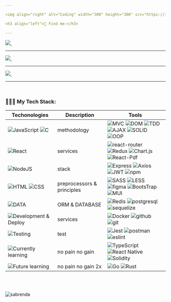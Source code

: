 ```yaml
---

<img align="right" alt="Coding" width="300" height="300" src="https://i.seadn.io/gae/WXxBdMz5M26O5QWkwTINGYTdGvWq3edErejzPRwm2Vgobln0v3GPKsjpvnA-yNTFQDIai6ztKdBuD1NiR92bA9tLBfTmv0aH-XysMAY?auto=format&w=1920"/>

<h3 align="left">💬 Find me:</h3>

---
```


  <a target="_blank" href="mailto:alaev00095@gmail.com">
    <img src="https://img.shields.io/badge/Gmail-20232A?style=for-the-badge&logo=gmail" />
  </a>&nbsp;&nbsp;&nbsp;

---

  <a target="_blank" href="https://t.me/alavito">
    <img src="https://img.shields.io/badge/Telegram-20232A?style=for-the-badge&logo=telegram" />
  </a>&nbsp;&nbsp;&nbsp;
  
---

   <a target="_blank" href="https://www.linkedin.com/in/akhmed-akhmatov-28aab9251/](https://www.linkedin.com/in/islam-alaev-292859262/">
     <img src="https://img.shields.io/badge/LinkedIn-20232A?style=for-the-badge&logo=linkedin" />
  </a>&nbsp;&nbsp;&nbsp;
  
---

<br/>
<h3 align="left">👨🏻‍💻 My Tech Stack:</h3>

Techonologies | Description                 | Tools
--- |-----------------------------| ---
![JavaScript](https://img.shields.io/badge/JavaScript-20232A?style=for-the-badge&logo=javascript) ![C](https://img.shields.io/badge/C/C++-20232A?style=for-the-badge&logo=C) | methodology                |![MVC](https://img.shields.io/badge/mvc-20232A?style=for-the-badge) ![DOM](https://img.shields.io/badge/dom-20232A?style=for-the-badge) ![TDD](https://img.shields.io/badge/tdd-20232A?style=for-the-badge) ![AJAX](https://img.shields.io/badge/ajax-20232A?style=for-the-badge) ![SOLID](https://img.shields.io/badge/solid-20232A?style=for-the-badge) ![OOP](https://img.shields.io/badge/oop-20232A?style=for-the-badge)
![React](https://img.shields.io/badge/React-20232A?style=for-the-badge&logo=react) | services                    | ![react-router](https://img.shields.io/badge/React_Router-20232A?style=for-the-badge&logo=react-router) ![Redux](https://img.shields.io/badge/Redux-20232A?style=for-the-badge&logo=redux&logoColor=7749BD) ![Chart.js](https://img.shields.io/badge/Chart.js-20232A?style=for-the-badge&logo=chart.js) ![React-Pdf](https://img.shields.io/badge/React.Pdf-20232A?style=for-the-badge&logo=adobeacrobatreader)
![NodeJS](https://img.shields.io/badge/node.js-20232A?style=for-the-badge&logo=node.js) | stack                       | ![Express](https://img.shields.io/badge/express.js-20232A?style=for-the-badge&logo=express) ![Axios](https://img.shields.io/badge/Axios-20232A?style=for-the-badge&logo=axios) ![JWT](https://img.shields.io/badge/JWT-20232A?style=for-the-badge&logo=jsonwebtokens) ![npm](https://img.shields.io/badge/npm-20232A?style=for-the-badge&logo=npm)
![HTML](https://img.shields.io/badge/HTML5-20232A?style=for-the-badge&logo=html5) ![CSS](https://img.shields.io/badge/CSS3-20232A?style=for-the-badge&logo=css3&logoColor=369AD6) | preprocessors & principles  | ![SASS](https://img.shields.io/badge/Sass\/Scss-20232A?style=for-the-badge&logo=sass) ![LESS](https://img.shields.io/badge/Less-20232A?style=for-the-badge&logo=less) ![figma](https://img.shields.io/badge/figma-20232A?style=for-the-badge&logo=figma) ![BootsTrap](https://img.shields.io/badge/Bootstrap-20232A?style=for-the-badge&logo=bootstrap) ![MUI](https://img.shields.io/badge/Material--UI-20232A?style=for-the-badge&logo=MUI)
![DATA](https://img.shields.io/badge/DATA-20232A?style=for-the-badge) | ORM & DATABASE                  |![Redis](https://img.shields.io/badge/redis-20232A?style=for-the-badge&logo=redis&logoColor=red) ![postgresql](https://img.shields.io/badge/postgresql-20232A?style=for-the-badge&logo=postgresql) ![sequelize](https://img.shields.io/badge/Sequelize-20232A?style=for-the-badge&logo=Sequelize)
![Development & Deploy](https://img.shields.io/badge/Development&Deploy-20232A?style=for-the-badge)| services                    | ![Docker](https://img.shields.io/badge/docker-20232A?style=for-the-badge&logo=docker&logoColor=blue) ![github](https://img.shields.io/badge/github-20232A?style=for-the-badge&logo=github) ![git](https://img.shields.io/badge/git-20232A?style=for-the-badge&logo=git)
 ![Testing](https://img.shields.io/badge/Testing-20232A?style=for-the-badge) | test    | ![Jest](https://img.shields.io/badge/-jest-20232A?style=for-the-badge&logo=jest&logoColor=brown) ![postman](https://img.shields.io/badge/postman-20232A?style=for-the-badge&logo=postman) ![eslint](https://img.shields.io/badge/eslint-20232A?style=for-the-badge&logo=eslint&logoColor=7C7CEA)
![Currently learning](https://img.shields.io/badge/Currently--learning-20232A?style=for-the-badge)|  no pain no gain | ![TypeScript](https://img.shields.io/badge/TypeScript-20232A?style=for-the-badge&logo=typescript) ![React Native](https://img.shields.io/badge/Native-20232A?style=for-the-badge&logo=react) ![Solidity](https://img.shields.io/badge/Solidity-20232A?style=for-the-badge&logo=Solidity)
![Future learning](https://img.shields.io/badge/Future--learning-20232A?style=for-the-badge)| no pain no gain 2x | ![Go](https://img.shields.io/badge/Go-20232A?style=for-the-badge&logo=go) ![Rust](https://img.shields.io/badge/Rust-20232A?style=for-the-badge&logo=rust)

<br />
<br />

<p align="left"> <img src="https://komarev.com/ghpvc/?username=sabrenda&label=Profile%20views&color=0e75b6&style=flat" alt="sabrenda" /> </p>
